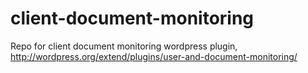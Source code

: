 client-document-monitoring
==========================

Repo for client document monitoring wordpress plugin, http://wordpress.org/extend/plugins/user-and-document-monitoring/